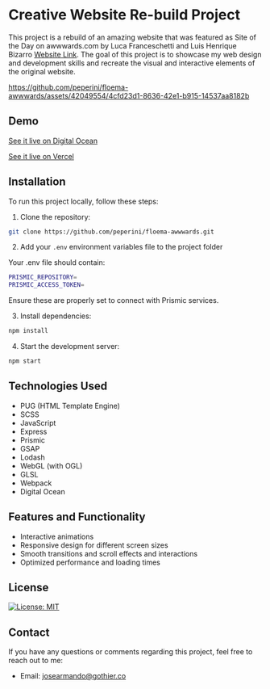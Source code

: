 # Creative Website Re-build Project

This project is a rebuild of an amazing website that was featured as Site of the Day on awwwards.com by Luca Franceschetti and Luis Henrique Bizarro [Website Link](https://floema.jewelry/). The goal of this project is to showcase my web design and development skills and recreate the visual and interactive elements of the original website.

https://github.com/peperini/floema-awwwards/assets/42049554/4cfd23d1-8636-42e1-b915-14537aa8182b

## Demo

[See it live on Digital Ocean](http://138.197.212.64/)

[See it live on Vercel](http://138.197.212.64/)

## Installation

To run this project locally, follow these steps:

1. Clone the repository: 

```sh
git clone https://github.com/peperini/floema-awwwards.git
```

2. Add your `.env` environment variables file to the project folder

Your .env file should contain:

```sh
PRISMIC_REPOSITORY=
PRISMIC_ACCESS_TOKEN=
```

Ensure these are properly set to connect with Prismic services.

3. Install dependencies:

```sh
npm install
```

4. Start the development server:

```sh
npm start
```

## Technologies Used

- PUG (HTML Template Engine)
- SCSS
- JavaScript
- Express
- Prismic
- GSAP
- Lodash
- WebGL (with OGL)
- GLSL
- Webpack
- Digital Ocean

## Features and Functionality

- Interactive animations
- Responsive design for different screen sizes
- Smooth transitions and scroll effects and interactions
- Optimized performance and loading times

## License

[![License: MIT](https://img.shields.io/badge/License-MIT-yellow.svg)](https://opensource.org/licenses/MIT)

## Contact

If you have any questions or comments regarding this project, feel free to reach out to me:

- Email: josearmando@gothier.co
